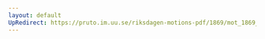 ```yaml
---
layout: default
UpRedirect: https://pruto.im.uu.se/riksdagen-motions-pdf/1869/mot_1869__ak__12.pdf
---
```

